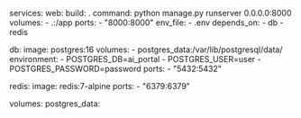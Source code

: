 
services:
  web:
    build: .
    command: python manage.py runserver 0.0.0.0:8000
    volumes:
      - .:/app
    ports:
      - "8000:8000"
    env_file:
      - .env
    depends_on:
      - db
      - redis

  db:
    image: postgres:16
    volumes:
      - postgres_data:/var/lib/postgresql/data/
    environment:
      - POSTGRES_DB=ai_portal
      - POSTGRES_USER=user
      - POSTGRES_PASSWORD=password
    ports:
      - "5432:5432"

  redis:
    image: redis:7-alpine
    ports:
      - "6379:6379"

volumes:
  postgres_data: